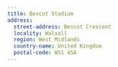 ```yaml
---
title: Bescot Stadium
address:
  street-address: Bescot Crescent
  locality: Walsall
  region: West Midlands
  country-name: United Kingdom
  postal-code: WS1 4SA
---
```

